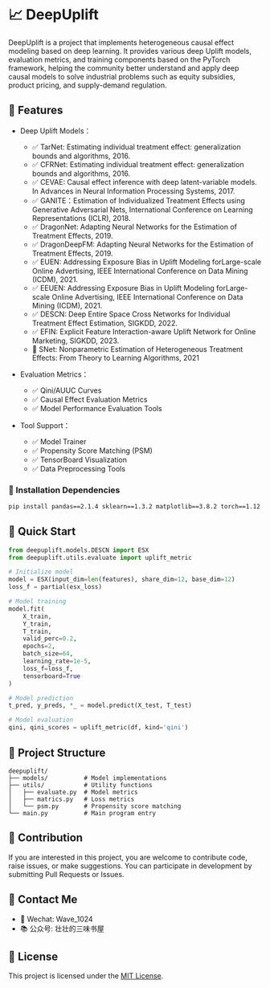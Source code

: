 # 📈 DeepUplift 
DeepUplift is a project that implements heterogeneous causal effect modeling based on deep learning. It provides various deep Uplift models, evaluation metrics, and training components based on the PyTorch framework, helping the community better understand and apply deep causal models to solve industrial problems such as equity subsidies, product pricing, and supply-demand regulation.

## 🌟 Features
- Deep Uplift Models：
  - ✅ TarNet: Estimating individual treatment effect: generalization bounds and algorithms, 2016.
  - ✅ CFRNet: Estimating individual treatment effect: generalization bounds and algorithms, 2016.
  - ✅ CEVAE: Causal effect inference with deep latent-variable models. In Advances in Neural Information Processing Systems, 2017.
  - ✅ GANITE：Estimation of Individualized Treatment Effects using Generative Adversarial Nets, International Conference on Learning Representations (ICLR), 2018.
  - ✅ DragonNet: Adapting Neural Networks for the Estimation of Treatment Effects, 2019.
  - ✅ DragonDeepFM: Adapting Neural Networks for the Estimation of Treatment Effects, 2019.
  - ✅ EUEN: Addressing Exposure Bias in Uplift Modeling forLarge-scale Online Advertising, IEEE International Conference on Data Mining (ICDM), 2021.
  - ✅ EEUEN: Addressing Exposure Bias in Uplift Modeling forLarge-scale Online Advertising, IEEE International Conference on Data Mining (ICDM), 2021.
  - ✅ DESCN: Deep Entire Space Cross Networks for Individual Treatment Effect Estimation, SIGKDD, 2022.
  - ✅ EFIN: Explicit Feature Interaction-aware Uplift Network for Online Marketing, SIGKDD, 2023.
  - 🔄 SNet: Nonparametric Estimation of Heterogeneous Treatment Effects: From Theory to Learning Algorithms, 2021

- Evaluation Metrics：
  - ✅ Qini/AUUC Curves
  - ✅ Causal Effect Evaluation Metrics
  - ✅ Model Performance Evaluation Tools

- Tool Support：
  - ✅ Model Trainer
  - ✅ Propensity Score Matching (PSM)
  - ✅ TensorBoard Visualization
  - ✅ Data Preprocessing Tools

### 🔧 Installation Dependencies
```bash
pip install pandas==2.1.4 sklearn==1.3.2 matplotlib==3.8.2 torch==1.12.1 geomloss==0.2.6
```

## 🚀 Quick Start
```python
from deepuplift.models.DESCN import ESX
from deepuplift.utils.evaluate import uplift_metric

# Initialize model
model = ESX(input_dim=len(features), share_dim=12, base_dim=12)
loss_f = partial(esx_loss)

# Model training
model.fit(
    X_train, 
    Y_train, 
    T_train,
    valid_perc=0.2,
    epochs=2,
    batch_size=64,
    learning_rate=1e-5,
    loss_f=loss_f,
    tensorboard=True
)

# Model prediction
t_pred, y_preds, *_ = model.predict(X_test, T_test)

# Model evaluation
qini, qini_scores = uplift_metric(df, kind='qini')
```

## 📁 Project Structure
```
deepuplift/
├── models/          # Model implementations
├── utils/           # Utility functions
│   ├── evaluate.py  # Model metrics
│   ├── matrics.py   # Loss metrics
│   └── psm.py       # Propensity score matching
└── main.py          # Main program entry
```

## 🤝 Contribution
If you are interested in this project, you are welcome to contribute code, raise issues, or make suggestions. You can participate in development by submitting Pull Requests or Issues.

## 💬 Contact Me
- 💚 Wechat: Wave_1024
- 📚 公众号: 壮壮的三味书屋

## 📄 License
This project is licensed under the [MIT License](LICENSE).

